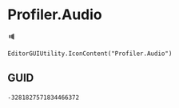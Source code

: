 # Profiler.Audio
![](/img/Profiler.Audio.png)

``` CSharp
EditorGUIUtility.IconContent("Profiler.Audio")
```
## GUID
```
-3281827571834466372
```
